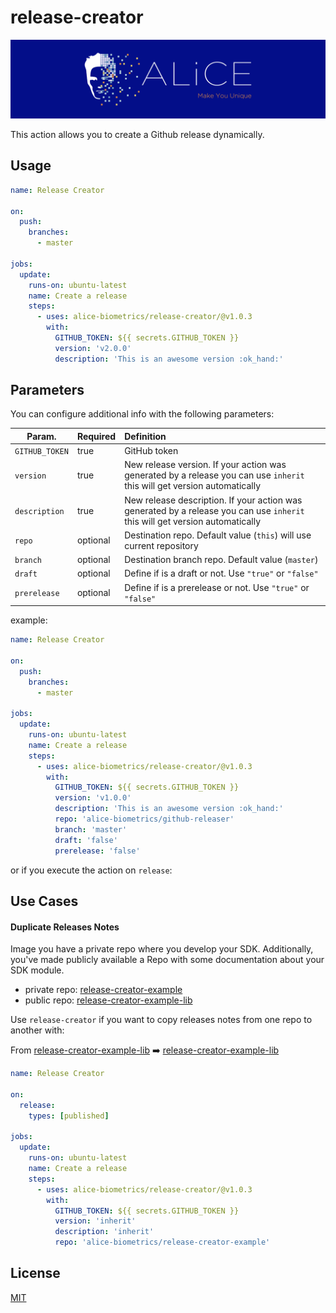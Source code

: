 # release-creator  
<img src="https://github.com/alice-biometrics/custom-emojis/blob/master/images/alice_header.png" width=auto>

This action allows you to create a Github release dynamically. 

## Usage

```yml
name: Release Creator

on:
  push:
    branches:
      - master

jobs:
  update:
    runs-on: ubuntu-latest
    name: Create a release
    steps:
      - uses: alice-biometrics/release-creator/@v1.0.3
        with:
          GITHUB_TOKEN: ${{ secrets.GITHUB_TOKEN }}
          version: 'v2.0.0'
          description: 'This is an awesome version :ok_hand:'
```


## Parameters

You can configure additional info with the following parameters:


| Param.          | Required | Definition                                                    | 
| -------------   | -------- |:--------------------------------------------------------------| 
| `GITHUB_TOKEN`  | true     | GitHub token                                                  | 
| `version`       | true     | New release version. If your action was generated by a release you can use `inherit` this will get version automatically |  
| `description`   | true     | New release description. If your action was generated by a release you can use `inherit` this will get version automatically                                        |   
| `repo`   | optional     | Destination repo. Default value (`this`) will use current repository  | 
| `branch` | optional     | Destination branch repo. Default value (`master`)| 
| `draft`  | optional     | Define if is a draft or not. Use `"true"` or `"false"` | 
| `prerelease` | optional     | Define if is a prerelease or not. Use `"true"` or `"false"`  | 


example:

```yml
name: Release Creator

on:
  push:
    branches:
      - master

jobs:
  update:
    runs-on: ubuntu-latest
    name: Create a release
    steps:
      - uses: alice-biometrics/release-creator/@v1.0.3
        with:
          GITHUB_TOKEN: ${{ secrets.GITHUB_TOKEN }}
          version: 'v1.0.0'
          description: 'This is an awesome version :ok_hand:'
          repo: 'alice-biometrics/github-releaser'
          branch: 'master'
          draft: 'false'
          prerelease: 'false'
```

or if you execute the action on `release`:


## Use Cases

#### Duplicate Releases Notes 

Image you have a private repo where you develop your SDK. Additionally, you've made publicly available a Repo with some documentation about your SDK module.

* private repo: [release-creator-example](https://github.com/alice-biometrics/release-creator-example)
* public repo: [release-creator-example-lib](https://github.com/alice-biometrics/release-creator-example-lib)

Use `release-creator` if you want to copy releases notes from one repo to another with:


From [release-creator-example-lib](https://github.com/alice-biometrics/release-creator-example-lib) :arrow_right: [release-creator-example-lib](https://github.com/alice-biometrics/release-creator-example-lib)

```yml
name: Release Creator

on:
  release:
    types: [published]

jobs:
  update:
    runs-on: ubuntu-latest
    name: Create a release
    steps:
      - uses: alice-biometrics/release-creator/@v1.0.3
        with:
          GITHUB_TOKEN: ${{ secrets.GITHUB_TOKEN }}
          version: 'inherit'
          description: 'inherit'
          repo: 'alice-biometrics/release-creator-example'
```



## License 

[MIT](LICENSE)

